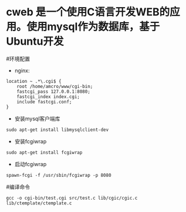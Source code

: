 # cweb 是一个使用C语言开发WEB的应用。使用mysql作为数据库，基于Ubuntu开发

#环境配置
* nginx:

```
location ~ .*\.cgi$ {
    root /home/amcro/www/cgi-bin;
    fastcgi_pass 127.0.0.1:8080;
    fastcgi_index index.cgi;
    include fastcgi.conf;
}
```
* 安装mysql客户端库

```
sudo apt-get install libmysqlclient-dev
```
* 安装fcgiwrap

```
sudo apt-get install fcgiwrap
```
* 启动fcgiwrap

```
spawn-fcgi -f /usr/sbin/fcgiwrap -p 8080
```

#编译命令

```
gcc -o cgi-bin/test.cgi src/test.c lib/cgic/cgic.c lib/ctemplate/ctemplate.c
```
